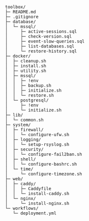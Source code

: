 <pre>
toolbox/
├─ README.md
├─ .gitignore
├─ database/
│  └─ mssql/
│     ├─ active-sessions.sql
│     ├─ check-version.sql
│     ├─ event-slow-queries.sql
│     ├─ list-databases.sql
│     └─ restore-history.sql
├─ docker/
│  ├─ cleanup.sh
│  ├─ install.sh
│  ├─ utility.sh
│  ├─ mssql/
│  │  ├─ !env
│  │  ├─ backup.sh
│  │  ├─ initialize.sh
│  │  └─ restore.sh
│  └─ postgresql/
│     ├─ !env
│     └─ initialize.sh
├─ lib/
│  └─ common.sh
├─ system/
│  ├─ firewall/
│  │  └─ configure-ufw.sh
│  ├─ logging/
│  │  └─ setup-rsyslog.sh
│  ├─ security/
│  │  └─ configure-fail2ban.sh
│  ├─ shell/
│  │  └─ configure-bashrc.sh
│  └─ time/
│     └─ configure-timezone.sh
├─ web/
│  ├─ caddy/
│  │  ├─ Caddyfile
│  │  └─ install-caddy.sh
│  └─ nginx/
│     └─ install-nginx.sh
└─ workflows/
   └─ deployment.yml
</pre>
